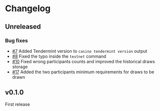 # Changelog

## Unreleased
### Bug fixes
- [\#7](https://github.com/cosmicbet/ledger/issues/7) Added Tendermint version to `casino tendermint version` output
- [\#8](https://github.com/cosmicbet/ledger/issues/8) Fixed the typo inside the `testnet` command
- [\#10](https://github.com/cosmicbet/ledger/issues/10) Fixed wrong participants counts and improved the historical draws storage
- [\#17](https://github.com/cosmicbet/ledger/issues/17) Added the two participants minimum requirements for draws to be drawn

## v0.1.0
First release
